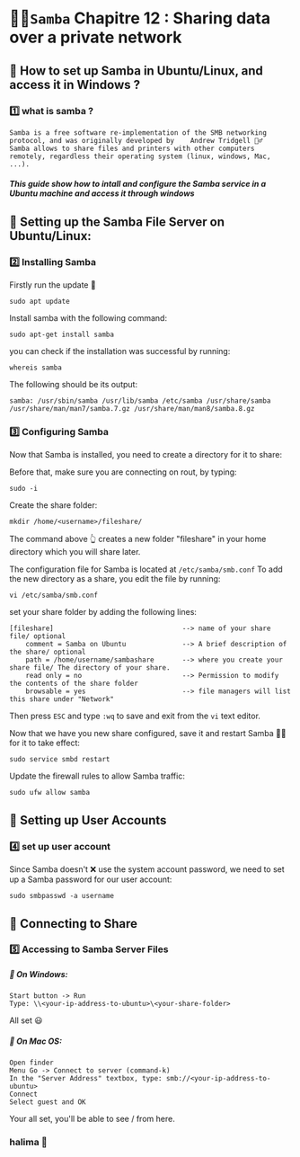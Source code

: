  # 🐱‍🏍`Samba`  Chapitre 12 : Sharing data over a private network
 
 ## :pushpin: How to set up Samba in Ubuntu/Linux, and access it in Windows ?
 
 ### :one: what is samba ?
``` 
Samba is a free software re-implementation of the SMB networking protocol, and was originally developed by    Andrew Tridgell 🕵️‍♂️
Samba allows to share files and printers with other computers remotely, regardless their operating system (linux, windows, Mac, ...). 
```

##### This guide show how to intall and configure the Samba service in a Ubuntu machine and access it through windows 

## :pushpin: Setting up the Samba File Server on Ubuntu/Linux:

### :two: Installing Samba

Firstly run the update 🧐

```
sudo apt update
```

Install samba with the following command:   

```
sudo apt-get install samba
```
you can check if the installation was successful by running:

```
whereis samba
```
The following should be its output:

```
samba: /usr/sbin/samba /usr/lib/samba /etc/samba /usr/share/samba /usr/share/man/man7/samba.7.gz /usr/share/man/man8/samba.8.gz
```

### :three: Configuring Samba

Now that Samba is installed, you need to create a directory for it to share:

Before that, make sure you are connecting on rout, by typing:

```
sudo -i
```

Create the share folder: 

```
mkdir /home/<username>/fileshare/

```
The command above 👆 creates a new folder "fileshare" in your home directory which you will share later.

The configuration file for Samba is located at `/etc/samba/smb.conf` To add the new directory as a share, you edit the file by running:

```
vi /etc/samba/smb.conf
```

set your share folder by adding the following lines:

```
[fileshare]                                --> name of your share file/ optional
    comment = Samba on Ubuntu              --> A brief description of the share/ optional
    path = /home/username/sambashare       --> where you create your share file/ The directory of your share.
    read only = no                         --> Permission to modify the contents of the share folder
    browsable = yes                        --> file managers will list this share under "Network"
```
Then press `ESC` and type `:wq` to save and exit from the `vi` text editor.

Now that we have you new share configured, save it and restart Samba 🐱‍🏍 for it to take effect:

```
sudo service smbd restart
```

Update the firewall rules to allow Samba traffic:

```
sudo ufw allow samba
```

## :pushpin: Setting up User Accounts

### :four: set up user account

Since Samba doesn't ❌ use the system account password, we need to set up a Samba password for our user account:

```
sudo smbpasswd -a username
```
## :pushpin: Connecting to Share

### :five: Accessing to Samba Server Files

##### 🌈 On Windows:
```
Start button -> Run
Type: \\<your-ip-address-to-ubuntu>\<your-share-folder>
```
All set 😃

##### 🍏 On Mac OS:
```
Open finder
Menu Go -> Connect to server (command-k)
In the "Server Address" textbox, type: smb://<your-ip-address-to-ubuntu>
Connect
Select guest and OK
```
Your all set, you'll be able to see /<your-share-folder> from here.
 



### halima 🥰
